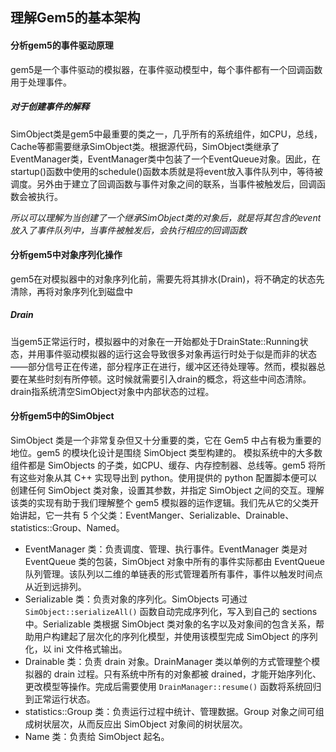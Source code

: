 ## 理解Gem5的基本架构

#### 分析gem5的事件驱动原理

gem5是一个事件驱动的模拟器，在事件驱动模型中，每个事件都有一个回调函数用于处理事件。

##### 对于创建事件的解释

SimObject类是gem5中最重要的类之一，几乎所有的系统组件，如CPU，总线，Cache等都需要继承SimObject类。根据源代码，SimObject类继承了EventManager类，EventManager类中包装了一个EventQueue对象。因此，在startup()函数中使用的schedule()函数本质就是将event放入事件队列中，等待被调度。另外由于建立了回调函数与事件对象之间的联系，当事件被触发后，回调函数会被执行。

*所以可以理解为当创建了一个继承SimObject类的对象后，就是将其包含的event放入了事件队列中，当事件被触发后，会执行相应的回调函数*



#### 分析gem5中对象序列化操作

gem5在对模拟器中的对象序列化前，需要先将其排水(Drain)，将不确定的状态先清除，再将对象序列化到磁盘中

##### Drain

当gem5正常运行时，模拟器中的对象在一开始都处于DrainState::Running状态，并用事件驱动模拟器的运行这会导致很多对象再运行时处于似是而非的状态——部分信号正在传递，部分程序正在进行，缓冲区还待处理等。然而，模拟器总要在某些时刻有所停顿。这时候就需要引入drain的概念，将这些中间态清除。drain指系统清空SimObject对象中内部状态的过程。



#### 分析gem5中的SimObject

SimObject 类是一个非常复杂但又十分重要的类，它在 Gem5 中占有极为重要的地位。gem5 的模块化设计是围绕 SimObject 类型构建的。 模拟系统中的大多数组件都是 SimObjects 的子类，如CPU、缓存、内存控制器、总线等。gem5 将所有这些对象从其 C++ 实现导出到 python。使用提供的 python 配置脚本便可以创建任何 SimObject 类对象，设置其参数，并指定 SimObject 之间的交互。理解该类的实现有助于我们理解整个 gem5 模拟器的运作逻辑。我们先从它的父类开始讲起，它一共有 5 个父类：EventManger、Serializable、Drainable、statistics::Group、Named。

- EventManager 类：负责调度、管理、执行事件。EventManager 类是对 EventQueue 类的包装，SimObject 对象中所有的事件实际都由 EventQueue 队列管理。该队列以二维的单链表的形式管理着所有事件，事件以触发时间点从近到远排列。
- Serializable 类：负责对象的序列化。SimObjects 可通过 `SimObject::serializeAll()` 函数自动完成序列化，写入到自己的 sections 中。Serializable 类根据 SimObject 类对象的名字以及对象间的包含关系，帮助用户构建起了层次化的序列化模型，并使用该模型完成 SimObject 的序列化，以 ini 文件格式输出。
- Drainable 类：负责 drain 对象。DrainManager 类以单例的方式管理整个模拟器的 drain 过程。只有系统中所有的对象都被 drained，才能开始序列化、更改模型等操作。完成后需要使用 `DrainManager::resume()` 函数将系统回归到正常运行状态。
- statistics::Group 类：负责运行过程中统计、管理数据。Group 对象之间可组成树状层次，从而反应出 SimObject 对象间的树状层次。
- Name 类：负责给 SimObject 起名。